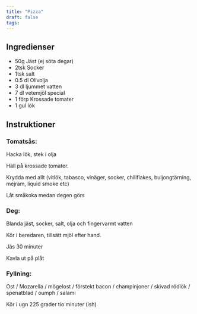 ```yaml
---
title: "Pizza"
draft: false
tags:
---
```


## Ingredienser
- 50g Jäst (ej söta degar)
- 2tsk Socker
- 1tsk salt
- 0.5 dl Olivolja
- 3 dl ljummet vatten
- 7 dl vetemjöl special
- 1 förp Krossade tomater
- 1 gul lök

## Instruktioner
### Tomatsås:
Hacka lök, stek i olja

Häll på krossade tomater.

Krydda med allt (vitlök, tabasco, vinäger, socker, chiliflakes, buljongtärning, mejram, liquid smoke etc)

Låt småkoka medan degen görs

### Deg:
Blanda jäst, socker, salt, olja och fingervarmt vatten

Kör i beredaren, tillsätt mjöl efter hand.

Jäs 30 minuter

Kavla ut på plåt


### Fyllning:
Ost / Mozarella / mögelost / förstekt bacon / champinjoner / skivad rödlök / spenatblad / oumph / salami


Kör i ugn 225 grader tio minuter (ish)